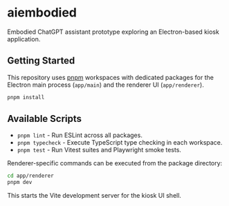 # aiembodied

Embodied ChatGPT assistant prototype exploring an Electron-based kiosk application.

## Getting Started

This repository uses [pnpm](https://pnpm.io) workspaces with dedicated packages for the Electron main process (`app/main`) and the renderer UI (`app/renderer`).

```bash
pnpm install
```

## Available Scripts

- `pnpm lint` - Run ESLint across all packages.
- `pnpm typecheck` - Execute TypeScript type checking in each workspace.
- `pnpm test` - Run Vitest suites and Playwright smoke tests.

Renderer-specific commands can be executed from the package directory:

```bash
cd app/renderer
pnpm dev
```

This starts the Vite development server for the kiosk UI shell.
